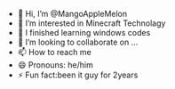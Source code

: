 - 👋 Hi, I’m @MangoAppleMelon
- 👀 I’m interested in Minecraft Technolagy
- 🌱 I finished learning windows codes
- 💞️ I’m looking to collaborate on ...
- 📫 How to reach me
- 😄 Pronouns: he/him
- ⚡ Fun fact:been it guy for 2years

<!---
MangoAppleMelon/MangoAppleMelon is a ✨ special ✨ repository because its `README.md` (this file) appears on your GitHub profile.
You can click the Preview link to take a look at your changes.
--->
